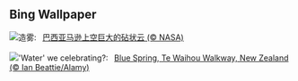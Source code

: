 ## Bing Wallpaper
![](https://www.bing.com/th?id=OHR.AmazonClouds_ZH-CN0578911147_UHD.jpg&w=1000)造雾:&nbsp;&ensp;[巴西亚马逊上空巨大的砧状云 (© NASA)](https://www.bing.com/th?id=OHR.AmazonClouds_ZH-CN0578911147_UHD.jpg)
<br><br/>
![](https://www.bing.com/th?id=OHR.WaikatoWater_EN-US1360247236_UHD.jpg&w=1000)'Water' we celebrating?:&nbsp;&ensp;[Blue Spring, Te Waihou Walkway, New Zealand (© Ian Beattie/Alamy)](https://www.bing.com/th?id=OHR.WaikatoWater_EN-US1360247236_UHD.jpg)
<br><br/>
